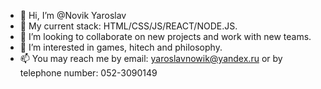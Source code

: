- 👋 Hi, I’m @Novik Yaroslav
- 🌱 My current stack: HTML/CSS/JS/REACT/NODE.JS.
- 💞️ I’m looking to collaborate on new projects and work with new teams.
- 👀 I’m interested in games, hitech and philosophy.
- 📫 You may reach me by email: yaroslavnowik@yandex.ru or by telephone number: 052-3090149

<!---
NovikYaroslav/NovikYaroslav is a ✨ special ✨ repository because its `README.md` (this file) appears on your GitHub profile.
You can click the Preview link to take a look at your changes.
--->
